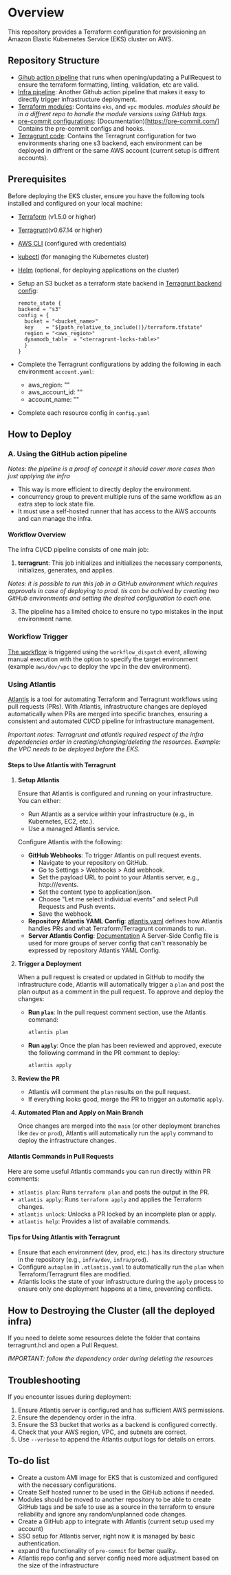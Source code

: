 # Overview

This repository provides a Terraform configuration for provisioning an Amazon Elastic Kubernetes Service (EKS) cluster on AWS.

## Repository Structure
  - [Gihub action pipeline](./.github/workflows/pre-commit.yaml) that runs when opening/updating a PullRequest to ensure the terraform formatting, linting, validation, etc are valid.
  - [Infra pipeline](./.github/workflow/infra-pipeline.yaml): Another Github action pipeline that makes it easy to directly trigger infrastructure deployment. 
  - [Terraform modules](modules): Contains `eks`, and `vpc` modules. *modules should be in a diffrent repo to handle the module versions using GitHub tags.*
  - [pre-commit configurations](./pre-commit-config.yaml): (Documentation)[https://pre-commit.com/] Contains the pre-commit configs and hooks.
  - [Terragrunt code](./aws): Contains the Terragrunt configuration for two environments sharing one s3 backend, each environment can be deployed in diffrent or the same AWS account (current setup is diffrent accounts).

## Prerequisites
Before deploying the EKS cluster, ensure you have the following tools installed and configured on your local machine:

- [Terraform](https://www.terraform.io/downloads.html) (v1.5.0 or higher)
- [Terragrunt](https://terragrunt.gruntwork.io/docs/getting-started/install/)(v0.67.14 or higher)
- [AWS CLI](https://docs.aws.amazon.com/cli/latest/userguide/install-cliv2.html) (configured with credentials)
- [kubectl](https://kubernetes.io/docs/tasks/tools/) (for managing the Kubernetes cluster)
- [Helm](https://helm.sh/docs/intro/install/) (optional, for deploying applications on the cluster)
- Setup an S3 bucket as a terraform state backend in [Terragrunt backend config](./aws/terragrunt.hcl):

  ```
  remote_state {
  backend = "s3"
  config = {
    bucket = "<bucket_name>"
    key    = "${path_relative_to_include()}/terraform.tfstate"
    region = "<aws_region>"
    dynamodb_table  = "<terragrunt-locks-table>"
    }
  }
  ```
- Complete the Terragrunt configurations by adding the following in each environment `account.yaml`:
  - aws_region: "<aws-region>"
  - aws_account_id: "<aws-account-id>"
  - account_name: "<account-name>"
- Complete each resource config in `config.yaml`

## How to Deploy 
### A. Using the GitHub action pipeline
*Notes: the pipeline is a proof of concept it should cover more cases than just applying the infra*

* This way is more efficient to directly deploy the environment.
* concurrency group to prevent multiple runs of the same workflow as an extra step to lock state file.
* It must use a self-hosted runner that has access to the AWS accounts and can manage the infra.

#### Workflow Overview

The infra CI/CD pipeline consists of one main job:
1. **terragrunt**: This job initializes and initializes the necessary components, initializes, generates, and applies.

*Notes:
it is possible to run this job in a GitHub environment which requires approvals in case of deploying to prod. tis can be achived by creating two GitHub environments and setting the desired configuration to each one.*

3. The pipeline has a limited choice to ensure no typo mistakes in the input environment name.

### Workflow Trigger

[The workflow](https://github.com/ahmedbadawy4/terraform-infrastructure/actions/workflows/infra-pipeline.yaml) is triggered using the `workflow_dispatch` event, allowing manual execution with the option to specify the target environment (example `aws/dev/vpc` to deploy the vpc in the dev environment).

### Using Atlantis

[Atlantis](https://www.runatlantis.io/) is a tool for automating Terraform and Terragrunt workflows using pull requests (PRs). With Atlantis, infrastructure changes are deployed automatically when PRs are merged into specific branches, ensuring a consistent and automated CI/CD pipeline for infrastructure management.

*Important notes: Terragrunt and atlantis required respect of the infra dependencies order in creating/changing/deleting the resources.*
*Example: the VPC needs to be deployed before the EKS.*

#### Steps to Use Atlantis with Terragrunt

1. **Setup Atlantis**

   Ensure that Atlantis is configured and running on your infrastructure. You can either:
   - Run Atlantis as a service within your infrastructure (e.g., in Kubernetes, EC2, etc.).
   - Use a managed Atlantis service.

   Configure Atlantis with the following:
   - **GitHub Webhooks**: To trigger Atlantis on pull request events.
      - Navigate to your repository on GitHub.
      - Go to Settings > Webhooks > Add webhook.
      - Set the payload URL to point to your Atlantis server, e.g., http://<your-atlantis-url>/events.
      - Set the content type to application/json.
      - Choose "Let me select individual events" and select Pull Requests and Push events.
      - Save the webhook.
   - **Repository Atlantis YAML Config**: [atlantis.yaml](./atlantis.yaml) defines how Atlantis handles PRs and what Terraform/Terragrunt commands to run.
    - **Server Atlantis Config**: [Documentation](https://www.runatlantis.io/docs/server-side-repo-config) A Server-Side Config file is used for more groups of server config that can't reasonably be expressed by repository Atlantis YAML Config.

2. **Trigger a Deployment**

   When a pull request is created or updated in GitHub to modify the infrastructure code, Atlantis will automatically trigger a `plan` and post the plan output as a comment in the pull request. To approve and deploy the changes:

   - **Run `plan`**:
     In the pull request comment section, use the Atlantis command:
     ```bash
     atlantis plan
     ```

   - **Run `apply`**:
     Once the plan has been reviewed and approved, execute the following command in the PR comment to deploy:
     ```bash
     atlantis apply
     ```

3. **Review the PR**

   - Atlantis will comment the `plan` results on the pull request.
   - If everything looks good, merge the PR to trigger an automatic `apply`.

4. **Automated Plan and Apply on Main Branch**

   Once changes are merged into the `main` (or other deployment branches like `dev` or `prod`), Atlantis will automatically run the `apply` command to deploy the infrastructure changes.

#### Atlantis Commands in Pull Requests
Here are some useful Atlantis commands you can run directly within PR comments:

  - `atlantis plan`: Runs `terraform plan` and posts the output in the PR.
  - `atlantis apply`: Runs `terraform apply` and applies the Terraform changes.
  - `atlantis unlock`: Unlocks a PR locked by an incomplete plan or apply.
  - `atlantis help`: Provides a list of available commands.

#### Tips for Using Atlantis with Terragrunt

- Ensure that each environment (dev, prod, etc.) has its directory structure in the repository (e.g., `infra/dev`, `infra/prod`).
- Configure `autoplan` in `.atlantis.yaml` to automatically run the `plan` when Terraform/Terragrunt files are modified.
- Atlantis locks the state of your infrastructure during the `apply` process to ensure only one deployment happens at a time, preventing conflicts.

## How to Destroying the Cluster (all the deployed infra)
If you need to delete some resources delete the folder that contains terragrunt.hcl and open a Pull Request.

*IMPORTANT: follow the dependency order during deleting the  resources*


## Troubleshooting

If you encounter issues during deployment:

1. Ensure Atlantis server is configured and has sufficient AWS permissions.
2. Ensure the dependency order in the infra.
2. Ensure the S3 bucket that works as a backend is configured correctly.
3. Check that your AWS region, VPC, and subnets are correct.
4. Use `--verbose` to append the Atlantis output logs for details on errors.


## To-do list
- Create a custom AMI image for EKS that is customized and configured with the necessary configurations.
- Create Self hosted runner to be used in the GitHub actions if needed.
- Modules should be moved to another repository to be able to create GitHub tags and be safe to use as 
  a source in the terraform to ensure reliability and ignore any random/unplanned code changes.
- Create a GitHub app to integrate with Atlantis (current setup used my account)
- SSO setup for Atlantis server, right now it is managed by basic authentication.
- expand the functionality of `pre-commit` for better quality.
- Atlantis repo config and server config need more adjustment based on the size of the infrastructure
